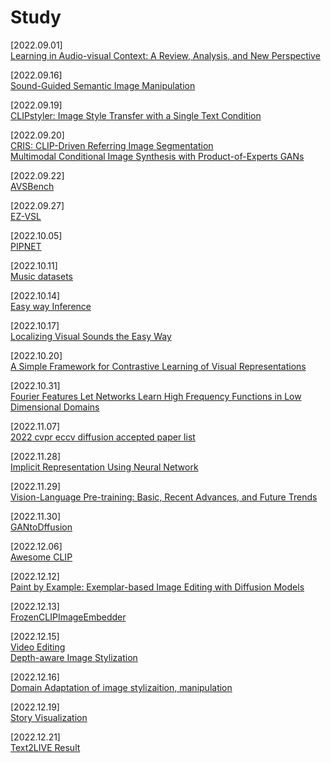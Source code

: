 # Study
[2022.09.01] </br>
[Learning in Audio-visual Context: A Review, Analysis, and New Perspective](https://www.notion.so/Learning-in-Audio-visual-Context-A-Review-Analysis-and-New-Perspective-9c892952399f43c0aa8b900652d617d1)

[2022.09.16] </br>
[Sound-Guided Semantic Image Manipulation](https://www.notion.so/Sound-Guided-Semantic-Image-Manipulation-97022bb1758442b28ee75cf48cecc7af)

[2022.09.19] </br>
[CLIPstyler: Image Style Transfer with a Single Text Condition](https://www.notion.so/CLIPstyler-Image-Style-Transfer-with-a-Single-Text-Condition-a48bd93beb174f78b67e8f437d31ad24)

[2022.09.20] </br>
[CRIS: CLIP-Driven Referring Image Segmentation](https://www.notion.so/CRIS-CLIP-Driven-Referring-Image-Segmentation-f80af73a67664421b8b905d5dda014a1) </br>
[Multimodal Conditional Image Synthesis with Product-of-Experts GANs](https://www.notion.so/Multimodal-Conditional-Image-Synthesis-with-Product-of-Experts-GANs-7fbf6db55eb3430b94678473f1399a66)

[2022.09.22] </br>
[AVSBench](https://www.notion.so/AVSBench-7264979004d14e128b3b921d331d3997)

[2022.09.27] </br>
[EZ-VSL](https://www.notion.so/EZ-VSL-ea86cec84e954984bc76f94b1136a538)

[2022.10.05] </br>
[PIPNET](https://www.notion.so/PIPNET-e1f90b51867a46b3bbde73f5cda8cd0f)

[2022.10.11] </br>
[Music datasets](https://www.notion.so/Music-datasets-f7263c2779284c86a7f63891b15a0b34)

[2022.10.14] </br>
[Easy way Inference](https://www.notion.so/Easy-way-Inference-a48aac01c40f429a809f184fc1e3269f)

[2022.10.17] </br>
[Localizing Visual Sounds the Easy Way](https://www.notion.so/Localizing-Visual-Sounds-the-Easy-Way-503b725c46dd4de49d4f60f2a9f3a072)

[2022.10.20] </br>
[A Simple Framework for Contrastive Learning of Visual Representations](https://www.notion.so/A-Simple-Framework-for-Contrastive-Learning-of-Visual-Representations-5d223a6d07304b1ca6c708f8d940e9cd)

[2022.10.31] </br>
[Fourier Features Let Networks Learn High Frequency Functions in Low Dimensional Domains](https://www.notion.so/Fourier-Features-Let-Networks-Learn-High-Frequency-Functions-in-Low-Dimensional-Domains-2f1ba5cd909e4f2e9b58e330185477d7)

[2022.11.07] </br>
[2022 cvpr eccv diffusion accepted paper list](https://www.notion.so/2022-cvpr-eccv-accepted-paper-list_origin-9409ad85db524dc4a0df1e4ea6e49ba8)

[2022.11.28] </br>
[Implicit Representation Using Neural Network](https://www.notion.so/Implicit-Representation-Using-Neural-Network-e47e2bad46294bc693b852b1c9094179)

[2022.11.29] </br>
[Vision-Language Pre-training: Basic, Recent Advances, and Future Trends](https://www.notion.so/Vision-Language-Pre-training-Basic-Recent-Advances-and-Future-Trends-9f5a3e0beeca4e38bc74a6335019417b)

[2022.11.30] </br>
[GANtoDffusion](https://www.notion.so/GANtoDffusion-1c70d53f1f464cf58cada87115ff3e9a)

[2022.12.06] </br>
[Awesome CLIP](https://www.notion.so/Awesome-CLIP-cb77e24025f64abb9331125cae92abb9)

[2022.12.12] </br>
[Paint by Example: Exemplar-based Image Editing with Diffusion Models](https://www.notion.so/Paint-by-Example-Exemplar-based-Image-Editing-with-Diffusion-Models-31fb714924e34a74a8a6ca2a3c2d2406)

[2022.12.13] </br>
[FrozenCLIPImageEmbedder](https://www.notion.so/FrozenCLIPImageEmbedder-f8c9b9312c524877bda3b1d3ee306d59)

[2022.12.15] </br>
[Video Editing](https://www.notion.so/Video-Editing-d2d0f8948bd44856bb9e1209eff5325e)
</br>
[Depth-aware Image Stylization](https://www.notion.so/Depth-aware-Image-Stylization-b59353b88ff94e979332ef61e630963c)

[2022.12.16]</br>
[Domain Adaptation of image stylizaition, manipulation](https://www.notion.so/Domain-Adaptation-of-image-stylizaition-manipulation-0fade71887074c3c82e211c5704a09f9)

[2022.12.19]</br>
[Story Visualization](https://www.notion.so/Story-Visualization-07a78626d9944129bb5f849c5b7319df)

[2022.12.21]</br>
[Text2LIVE Result](https://www.notion.so/Text2LIVE-Result-0d01496bd2da486dbad8c10de53f93fa)
